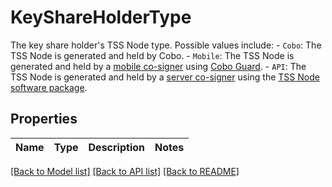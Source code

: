 # KeyShareHolderType

The key share holder's TSS Node type. Possible values include:  - `Cobo`: The TSS Node is generated and held by Cobo.  - `Mobile`: The TSS Node is generated and held by a [mobile co-signer](https://manuals.cobo.com/en/portal/mpc-wallets/ocw/create-key-share-groups#create-a-main-group) using [Cobo Guard](https://manuals.cobo.com/en/guard/introduction).  - `API`: The TSS Node is generated and held by a [server co-signer](https://manuals.cobo.com/en/portal/mpc-wallets/ocw/create-key-share-groups#create-a-main-group) using the [TSS Node software package](https://manuals.cobo.com/en/portal/mpc-wallets/ocw/tss-node-deployment). 

## Properties

Name | Type | Description | Notes
------------ | ------------- | ------------- | -------------

[[Back to Model list]](../README.md#documentation-for-models) [[Back to API list]](../README.md#documentation-for-api-endpoints) [[Back to README]](../README.md)


